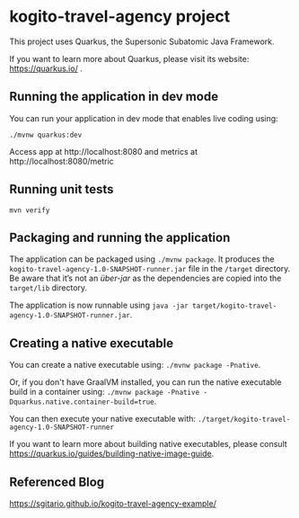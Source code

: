# kogito-travel-agency project

This project uses Quarkus, the Supersonic Subatomic Java Framework.

If you want to learn more about Quarkus, please visit its website: https://quarkus.io/ .

## Running the application in dev mode

You can run your application in dev mode that enables live coding using:
```
./mvnw quarkus:dev
```

Access app at http://localhost:8080 and metrics at http://localhost:8080/metric

## Running unit tests

```
mvn verify
```

## Packaging and running the application

The application can be packaged using `./mvnw package`.
It produces the `kogito-travel-agency-1.0-SNAPSHOT-runner.jar` file in the `/target` directory.
Be aware that it’s not an _über-jar_ as the dependencies are copied into the `target/lib` directory.

The application is now runnable using `java -jar target/kogito-travel-agency-1.0-SNAPSHOT-runner.jar`.

## Creating a native executable

You can create a native executable using: `./mvnw package -Pnative`.

Or, if you don't have GraalVM installed, you can run the native executable build in a container using: `./mvnw package -Pnative -Dquarkus.native.container-build=true`.

You can then execute your native executable with: `./target/kogito-travel-agency-1.0-SNAPSHOT-runner`

If you want to learn more about building native executables, please consult https://quarkus.io/guides/building-native-image-guide.

## Referenced Blog
https://sgitario.github.io/kogito-travel-agency-example/
